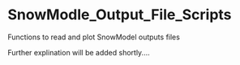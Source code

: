 # SnowModle_Output_File_Scripts
Functions to read and plot SnowModel outputs files

Further explination will be added shortly....
